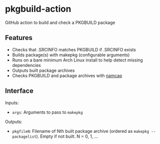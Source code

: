 # pkgbuild-action
GitHub action to build and check a PKGBUILD package

## Features
* Checks that .SRCINFO matches PKGBUILD if .SRCINFO exists
* Builds package(s) with makepkg (configurable arguments)
* Runs on a bare minimum Arch Linux install to help detect missing dependencies
* Outputs built package archives
* Checks PKGBUILD and package archives with [namcap](https://wiki.archlinux.org/index.php/namcap)

## Interface
Inputs:
* `args`: Arguments to pass to `makepkg`

Outputs:
* `pkgfileN`: Filename of Nth built package archive (ordered as `makepkg --packagelist`).
   Empty if not built. N = 0, 1, ...
